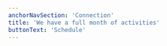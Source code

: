 ```yaml
---
anchorNavSection: 'Connection'
title: 'We have a full month of activities'
buttonText: 'Schedule'
---
```

